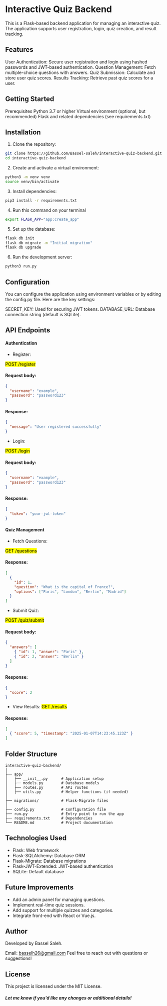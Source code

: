 # Interactive Quiz Backend
This is a Flask-based backend application for managing an interactive quiz. The application supports user registration, login, quiz creation, and result tracking.

## Features
User Authentication: Secure user registration and login using hashed passwords and JWT-based authentication.
Question Management: Fetch multiple-choice questions with answers.
Quiz Submission: Calculate and store user quiz scores.
Results Tracking: Retrieve past quiz scores for a user.
## Getting Started
Prerequisites
Python 3.7 or higher
Virtual environment (optional, but recommended)
Flask and related dependencies (see requirements.txt)
## Installation
1. Clone the repository:

```bash
git clone https://github.com/Bassel-saleh/interactive-quiz-backend.git
cd interactive-quiz-backend
```
2. Create and activate a virtual environment:

```bash
python3 -m venv venv
source venv/bin/activate
```

3. Install dependencies:

```bash
pip3 install -r requirements.txt
```
4. Run this command on your terminal
```bash
export FLASK_APP="app:create_app"
```
5. Set up the database:

```bash
flask db init
flask db migrate -m "Initial migration"
flask db upgrade
```
6. Run the development server:

```bash
python3 run.py
```
## Configuration
You can configure the application using environment variables or by editing the config.py file. Here are the key settings:

SECRET_KEY: Used for securing JWT tokens.
DATABASE_URL: Database connection string (default is SQLite).
## API Endpoints
#### Authentication
* Register:

<mark>POST /register</mark>

#### Request body:

```json
{
  "username": "example",
  "password": "password123"
}
```
#### Response:

```json
{
  "message": "User registered successfully"
}
```
* Login:

<mark>POST /login</mark>

#### Request body:

```json
{
  "username": "example",
  "password": "password123"
}
```
#### Response:

```json
{
  "token": "your-jwt-token"
}
```
#### Quiz Management
* Fetch Questions:

<mark>GET /questions</mark>

#### Response:

```json
[
  {
    "id": 1,
    "question": "What is the capital of France?",
    "options": ["Paris", "London", "Berlin", "Madrid"]
  }
]
```
* Submit Quiz:

<mark>POST /quiz/submit</mark>

#### Request body:

```json
{
  "answers": [
    { "id": 1, "answer": "Paris" },
    { "id": 2, "answer": "Berlin" }
  ]
}
```
#### Response:

```json
{
  "score": 2
}
```
* View Results:
<mark>GET /results</mark>

#### Response:

```json
[
  { "score": 5, "timestamp": "2025-01-07T14:23:45.123Z" }
]
```
## Folder Structure

```plaintext
interactive-quiz-backend/
│
├── app/
│   ├── __init__.py      # Application setup
│   ├── models.py        # Database models
│   ├── routes.py        # API routes
│   ├── utils.py         # Helper functions (if needed)
│
├── migrations/          # Flask-Migrate files
│
├── config.py            # Configuration file
├── run.py               # Entry point to run the app
├── requirements.txt     # Dependencies
└── README.md            # Project documentation
```
## Technologies Used
* Flask: Web framework
* Flask-SQLAlchemy: Database ORM
* Flask-Migrate: Database migrations
* Flask-JWT-Extended: JWT-based authentication
* SQLite: Default database
## Future Improvements
* Add an admin panel for managing questions.
* Implement real-time quiz sessions.
* Add support for multiple quizzes and categories.
* Integrate front-end with React or Vue.js.
## Author
Developed by Bassel Saleh.

Email: basselh26@gmail.com
Feel free to reach out with questions or suggestions!

## License
This project is licensed under the MIT License.

##### Let me know if you'd like any changes or additional details!
